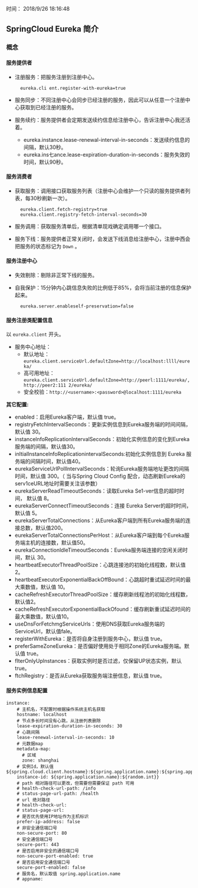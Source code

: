 时间： 2018/9/26 18:16:48   

## SpringCloud Eureka 简介

### 概念

#### 服务提供者  

* 注册服务：把服务注册到注册中心。

		eureka.cli ent.register-with-eureka=true
* 服务同步：不同注册中心会同步已经注册的服务，因此可以从任意一个注册中心获取到已经注册的服务。
* 服务续约：服务提供者会定期发送续约信息给注册中心，告诉注册中心我还活着。
	* eureka.instance.lease-renewal-interval-in-seconds：发送续约信息的间隔，默认30秒。
	* eureka.ins七ance.lease-expiration-duration-in-seconds：服务失效的时间，默认90秒。

#### 服务消费者  

* 获取服务：调用接口获取服务列表（注册中心会维护一个只读的服务提供者列表，每30秒刷新一次）。

		eureka.client.fetch-registry=true
		eureka.client.registry-fetch-interval-seconds=30
* 服务调用：获取服务清单后，根据清单现戏确定调用哪一个接口。
* 服务下线：服务提供者正常关闭时，会发送下线消息给注册中心，注册中西会把服务的状态标记为 `Down` 。

#### 服务注册中心  

* 失效剔除：剔除非正常下线的服务。
* 自我保护：15分钟内心跳信息失败的比例低于85%，会将当前注册的信息保护起来。

		eureka.server.enableself-preservation=false

#### 服务注册类配置信息  

以 `eureka.client` 开头。  

* 服务中心地址：
	* 默认地址：`eureka.client.serviceUrl.defaultZone=http://localhost:llll/eureka/`
	* 高可用地址： `eureka.client.serviceUrl.defaultZone=http://peerl:1111/eureka/, http://peer2:111
2/eureka/`
	* 安全校验：`http://<username>:<password>@localhost:1111/eureka`

**其它配置:** 

* enabled：启用Eureka客户端，默认值 true。
* registryFetchIntervalSeconds：更新实例信息到Eureka服务端的时间间隔，默认值 30。
* instancelnfoReplicationlntervalSeconds：初始化实例信息的变化到Eureka服务端的间隔，默认值30。
* inItiallnstancelnfoRepIicationintervalSeconds:初始化实例信息到 Eureka 服务端的间隔时间，默认值40。
* eurekaServiceUrlPolllntervalSeconds：轮询Eureka服务端地址更改的间隔时间，默认值 300。（ 当与Spring Cloud Config 配合，动态刷新Eureka的serv1ceURL地址时需要关注该参数）
* eurekaServerReadTimeoutSeconds：读取Eureka Se1-ver信息的超时时间， 默认值 8。
* eurekaServerConnectTimeoutSeconds：连接 Eureka Server的超时时间，默认值 5。
* eurekaServerTotalConnections：从Eureka客户端到所有Eureka服务端的连接总数，默认值200。
* eurekaServerTotalConnectionsPerHost：从Eureka客户端到每个Eureka服务端主机的连接数，默认值50。
* eurekaConnectionldleTimeoutSeconds：Eureka服务端连接的空闲关闭时间，默认 30。
* heartbeatExecutorThreadPoolSize：心跳连接池的初始化线程数，默认值2。
* heartbeatExecutorExponentialBackOffBound：心跳超时重试延迟时间的最大乘数值，默认值 10。
* cacheRefreshExecutorThreadPoolSize：缓存刷新线程池的初始化线程数，默认值2。
* cacheRefreshExecutorExponentialBackOfound：缓存刷新重试延迟时间的最大乘数值，默认值10。
* useDnsForFetchmgServiceUrls：使用DNS获取Eureka服务端的ServiceUrl，默认值fale。
* registerWithEureka：是否将自身注册到服务中心，默认值 true。
* preferSameZoneEureka：是否偏好使用处于相同Zone的Eureka服务端。默认值 true。
* flterOnlyUplnstances：获取实例时是否过滤，仅保留UP状态实例，默认true。
* ftchRegistry：是否从Eureka获取服务端注册信息，默认值 true。

#### 服务实例信息配置  

	instance:
	    # 主机名，不配置时根据操作系统主机名获取
	    hostname: localhost
	    # 节点多长时间没有心跳，从注册列表删除
	    lease-expiration-duration-in-seconds: 30
	    # 心跳间隔
	    lease-renewal-interval-in-seconds: 10
	    # 元数据map
	    metadata-map:
	      # 区域
	      zone: shanghai
	    # 实例Id，默认值 ${spring.cloud.client.hostname}:${spring.application.name}:${spring.application.instance_id}:${server.port}}
	    instance-id: ${spring.application.name}:${random.int}}
	    # path 相对路径可以更改，但需要但需要保证 path 可用
	    # health-check-url-path: /info
	    # status-page-url-path: /health
	    # url 绝对路径
	    # health-check-url:
	    # status-page-url:
	    # 是否优先使用IP地址作为主机标识
	    prefer-ip-address: false
	    # 非安全通信端口号
	    non-secure-port: 80
	    # 安全通信端口号
	    secure-port: 443
	    # 是否启用非安全的通信端口号
	    non-secure-port-enabled: true
	    # 是否启用安全通信端口号
	    secure-port-enabled: false
	    # 服务名，默认取值 spring.application.name
	    # appname:

